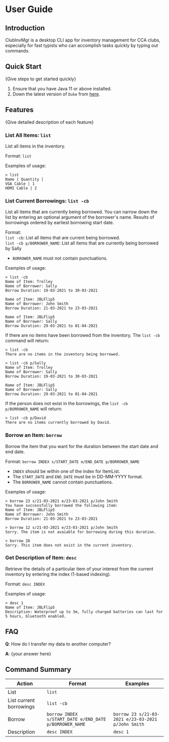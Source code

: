 # User Guide

## Introduction

ClubInvMgr is a desktop CLI app for inventory management for CCA clubs, especially for fast typists who can accomplish tasks quickly by typing out commands.

## Quick Start

{Give steps to get started quickly}

1. Ensure that you have Java 11 or above installed.
1. Down the latest version of `Duke` from [here](http://link.to/duke).

## Features 

{Give detailed description of each feature}

### List All Items: `list`
List all items in the inventory.

Format: `list`

Examples of usage:
```
> list
Name | Quantity	|
VGA Cable | 1 
HDMI Cable | 2
```


### List Current Borrowings: `list -cb`
List all items that are currently being borrowed. You can narrow down the list by entering an optional argument of the borrower's name. Results of borrowings ordered by earliest borrowing start date.

Format:   
`list -cb`: List all items that are current being borrowed.  
`list -cb p/BORROWER_NAME`: List all items that are currently being borrowed by Sally
* `BORROWER_NAME` must not contain punctuations.

Examples of usage:
```
> list -cb
Name of Item: Trolley
Name of Borrower: Sally
Borrow Duration: 19-03-2021 to 30-03-2021

Name of Item: JBLFlip5
Name of Borrower: John Smith
Borrow Duration: 21-03-2021 to 23-03-2021

Name of Item: JBLFlip5
Name of Borrower: Sally
Borrow Duration: 29-03-2021 to 01-04-2021
```
If there are no items have been borrowed from the inventory. The `list -cb` command will return:
```
> list -cb
There are no items in the inventory being borrowed.
```

```
> list -cb p/Sally
Name of Item: Trolley
Name of Borrower: Sally
Borrow Duration: 19-03-2021 to 30-03-2021

Name of Item: JBLFlip5
Name of Borrower: Sally
Borrow Duration: 29-03-2021 to 01-04-2021
```
If the person does not exist in the borrowings, the `list -cb p/BORROWER_NAME` will return:
```
> list -cb p/David
There are no items currently borrowed by David.
```


### Borrow an Item: `borrow`
Borrow the item that you want for the duration between the start date and end date.

Format: `borrow INDEX s/START_DATE e/END_DATE p/BORROWER_NAME`
* `INDEX` should be within one of the index for ItemList.
* The `START_DATE` and `END_DATE` must be in DD-MM-YYYY format.
* The `BORROWER_NAME` cannot contain punctuations.

Examples of usage:
```
> borrow 23 s/21-03-2021 e/23-03-2021 p/John Smith
You have successfully borrowed the following item:
Name of Item: JBLFlip5
Name of Borrower: John Smith
Borrow Duration: 21-03-2021 to 23-03-2021
```

```
> borrow 12 s/21-03-2021 e/23-03-2021 p/John Smith
Sorry. The item is not avaiable for borrowing during this duration.
```

```
> borrow 28
Sorry. This item does not exist in the current inventory.
```

### Get Description of Item: `desc`
Retrieve the details of a particular item of your interest from the current inventory by entering the index (1-based indexing).

Format: `desc INDEX`

Examples of usage:
```
> desc 1
Name of Item: JBLFlip5
Description: Waterproof up to 3m, fully charged batteries can last for 5 hours, bluetooth enabled.
```

## FAQ

**Q**: How do I transfer my data to another computer? 

**A**: {your answer here}

## Command Summary

| Action                  | Format                                                 | Examples                                           |
|-------------------------|--------------------------------------------------------|----------------------------------------------------|
| List                    | `list`                                                 ||
| List current borrowings | `list -cb`                                             ||
| Borrow                  | `borrow INDEX s/START_DATE e/END_DATE p/BORROWER_NAME` | `borrow 23 s/21-03-2021 e/23-03-2021 p/John Smith` |
| Description             | `desc INDEX`                                           | `desc 1`                                           |
